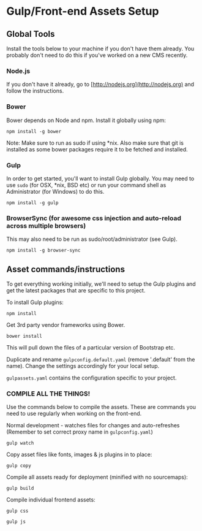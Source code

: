 # Gulp/Front-end Assets Setup

## Global Tools
Install the tools below to your machine if you don't have them already. You probably don't need to do this if you've worked on a new CMS recently.

### Node.js
If you don't have it already, go to [http://nodejs.org](http://nodejs.org) and follow the instructions.

### Bower

Bower depends on Node and npm. Install it globally using npm:

    npm install -g bower

Note: Make sure to run as sudo if using *nix.
Also make sure that git is installed as some bower packages require it to be fetched and installed.

### Gulp

In order to get started, you'll want to install Gulp globally. You may need to use `sudo` (for OSX, *nix, BSD etc) or run your command shell as Administrator (for Windows) to do this.

    npm install -g gulp

### BrowserSync (for awesome css injection and auto-reload across multiple browsers)

This may also need to be run as sudo/root/administrator (see Gulp).

    npm install -g browser-sync

## Asset commands/instructions

To get everything working initially, we'll need to setup the Gulp plugins and get the latest packages that are specific to this project.

To install Gulp plugins:

    npm install

Get 3rd party vendor frameworks using Bower.

    bower install

This will pull down the files of a particular version of Bootstrap etc.

Duplicate and rename `gulpconfig.default.yaml` (remove '.default' from the name). Change the settings accordingly for your local setup.

`gulpassets.yaml` contains the configuration specific to your project.

### COMPILE ALL THE THINGS!

Use the commands below to compile the assets. These are commands you need to use regularly when working on the front-end.

Normal development - watches files for changes and auto-refreshes (Remember to set correct proxy name in `gulpconfig.yaml`)

    gulp watch

Copy asset files like fonts, images & js plugins in to place:

    gulp copy

Compile all assets ready for deployment (minified with no sourcemaps):

    gulp build

Compile individual frontend assets:

    gulp css

    gulp js
